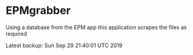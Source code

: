 # EPMgrabber
Using a database from the EPM app this application scrapes the files as required


Latest backup: Sun Sep 29 21:40:01 UTC 2019
